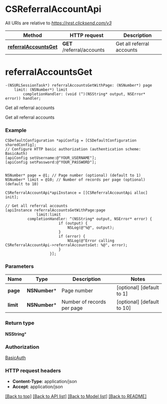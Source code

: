 # CSReferralAccountApi

All URIs are relative to *https://rest.clicksend.com/v3*

Method | HTTP request | Description
------------- | ------------- | -------------
[**referralAccountsGet**](CSReferralAccountApi.md#referralaccountsget) | **GET** /referral/accounts | Get all referral accounts


# **referralAccountsGet**
```objc
-(NSURLSessionTask*) referralAccountsGetWithPage: (NSNumber*) page
    limit: (NSNumber*) limit
        completionHandler: (void (^)(NSString* output, NSError* error)) handler;
```

Get all referral accounts

Get all referral accounts

### Example 
```objc
CSDefaultConfiguration *apiConfig = [CSDefaultConfiguration sharedConfig];
// Configure HTTP basic authorization (authentication scheme: BasicAuth)
[apiConfig setUsername:@"YOUR_USERNAME"];
[apiConfig setPassword:@"YOUR_PASSWORD"];


NSNumber* page = @1; // Page number (optional) (default to 1)
NSNumber* limit = @10; // Number of records per page (optional) (default to 10)

CSReferralAccountApi*apiInstance = [[CSReferralAccountApi alloc] init];

// Get all referral accounts
[apiInstance referralAccountsGetWithPage:page
              limit:limit
          completionHandler: ^(NSString* output, NSError* error) {
                        if (output) {
                            NSLog(@"%@", output);
                        }
                        if (error) {
                            NSLog(@"Error calling CSReferralAccountApi->referralAccountsGet: %@", error);
                        }
                    }];
```

### Parameters

Name | Type | Description  | Notes
------------- | ------------- | ------------- | -------------
 **page** | **NSNumber***| Page number | [optional] [default to 1]
 **limit** | **NSNumber***| Number of records per page | [optional] [default to 10]

### Return type

**NSString***

### Authorization

[BasicAuth](../README.md#BasicAuth)

### HTTP request headers

 - **Content-Type**: application/json
 - **Accept**: application/json

[[Back to top]](#) [[Back to API list]](../README.md#documentation-for-api-endpoints) [[Back to Model list]](../README.md#documentation-for-models) [[Back to README]](../README.md)

